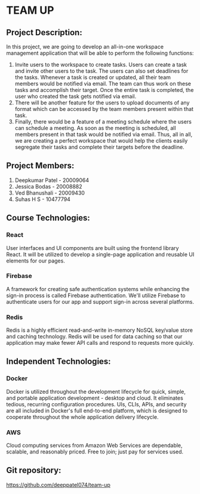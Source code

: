 # TEAM UP
## Project Description: 
In this project, we are going to develop an all-in-one workspace management application that will be able to perform the following functions:
1. Invite users to the workspace to create tasks. Users can create a task and invite other users to the task. The users can also set deadlines for the tasks. Whenever a task is created or updated, all their team members would be notified via email. The team can thus work on these tasks and accomplish their target. Once the entire task is completed, the user who created the task gets notified via email.
2. There will be another feature for the users to upload documents of any format which can be accessed by the team members present within that task.
3. Finally, there would be a feature of a meeting schedule where the users can schedule a meeting. As soon as the meeting is scheduled, all members present in that task would be notified via email. 
Thus, all in all, we are creating a perfect workspace that would help the clients easily segregate their tasks and complete their targets before the deadline.


## Project Members:
1. Deepkumar Patel   -	20009064
2. Jessica Bodas	    -	20008882
3. Ved Bhanushali	   -	20009430
4. Suhas H S		       -	10477794

## Course Technologies:
### React
User interfaces and UI components are built using the frontend library React. It will be utilized to develop a single-page application and reusable UI elements for our pages.
### Firebase
A framework for creating safe authentication systems while enhancing the sign-in process is called Firebase authentication. We'll utilize Firebase to authenticate users for our app and support sign-in across several platforms.
### Redis
Redis is a highly efficient read-and-write in-memory NoSQL key/value store and caching technology. Redis will be used for data caching so that our application may make fewer API calls and respond to requests more quickly.

## Independent Technologies:
### Docker
Docker is utilized throughout the development lifecycle for quick, simple, and portable application development - desktop and cloud. It eliminates tedious, recurring configuration procedures. UIs, CLIs, APIs, and security are all included in Docker's full end-to-end platform, which is designed to cooperate throughout the whole application delivery lifecycle.
### AWS
Cloud computing services from Amazon Web Services are dependable, scalable, and reasonably priced. Free to join; just pay for services used. 

## Git repository:
https://github.com/deeppatel074/team-up

